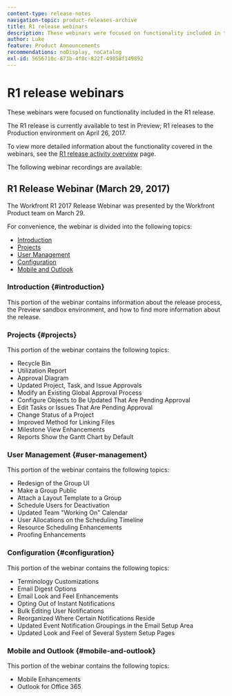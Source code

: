 ```yaml
---
content-type: release-notes
navigation-topic: product-releases-archive
title: R1 release webinars
description: These webinars were focused on functionality included in the R1 release.
author: Luke
feature: Product Announcements
recommendations: noDisplay, noCatalog
exl-id: 5656710c-873b-4f8c-822f-49858f149892
---
```

# R1 release webinars

These webinars were focused on functionality included in the R1 release.&nbsp;

The R1 release is currently available to test in Preview; R1 releases to the Production environment on April 26, 2017.

To view more detailed information about the functionality covered in the webinars, see the [R1 release activity overview](../../../../product-announcements/product-releases/quarterly-release-archive/r1-release-activity/r1-release-activity-overview.md) page.

The following webinar recordings are available:

## R1 Release Webinar (March 29, 2017)

The Workfront R1 2017 Release Webinar was presented by the Workfront Product team on March 29. &nbsp;

For convenience, the webinar is divided into the following topics:

* [Introduction](#introduction) 
* [Projects](#projects) 
* [User Management](#user-management) 
* [Configuration](#configuration) 
* [Mobile and Outlook](#mobile-and-outlook)

### Introduction {#introduction}

This portion of the webinar contains information about the release process, the Preview sandbox environment, and how to find more information about the release.

### Projects {#projects}

This portion of the webinar contains the following topics:

* Recycle Bin
* Utilization Report
* Approval&nbsp;Diagram
* Updated Project, Task, and Issue Approvals
* Modify an Existing Global Approval Process
* Configure Objects to Be Updated That Are Pending Approval
* Edit Tasks or Issues That Are Pending Approval
* Change Status of a Project
* Improved Method for Linking Files
* Milestone View Enhancements
* Reports Show the Gantt Chart by Default

### User Management {#user-management}

This portion of the webinar contains the following topics:

* Redesign of the Group UI
* Make a Group Public
* Attach a Layout Template to a Group
* Schedule Users for Deactivation
* Updated Team "Working On" Calendar
* User Allocations on the Scheduling Timeline
* Resource Scheduling Enhancements
* Proofing Enhancements

### Configuration {#configuration}

This portion of the webinar contains the following topics:

* Terminology Customizations
* Email Digest Options
* Email Look and Feel Enhancements
* Opting Out of Instant Notifications
* Bulk Editing User Notifications
* Reorganized Where Certain Notifications Reside
* Updated Event Notification Groupings in the Email Setup Area
* Updated Look and Feel of Several System Setup Pages

### Mobile and Outlook {#mobile-and-outlook}

This portion of the webinar contains the following topics:

* Mobile Enhancements
* Outlook for Office 365
